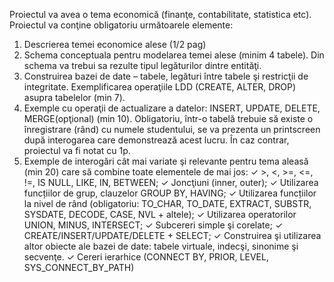 Proiectul va avea o tema economică (finanţe, contabilitate, statistica etc).
Proiectul va conţine obligatoriu următoarele elemente:
1. Descrierea temei economice alese (1/2 pag)
2. Schema conceptuala pentru modelarea temei alese (minim 4 tabele). Din schema va trebui sa
rezulte tipul legăturilor dintre entităţi.
3. Construirea bazei de date – tabele, legături între tabele şi restricţii de integritate. Exemplificarea
operaţiile LDD (CREATE, ALTER, DROP) asupra tabelelor (min 7).
4. Exemple cu operaţii de actualizare a datelor: INSERT, UPDATE, DELETE, MERGE(opţional)
(min 10). Obligatoriu, într-o tabelă trebuie să existe o înregistrare (rând) cu numele studentului,
se va prezenta un printscreen după interogarea care demonstrează acest lucru. În caz contrar,
proiectul va fi notat cu 1p.
5. Exemple de interogări cât mai variate şi relevante pentru tema aleasă (min 20) care să combine
toate elementele de mai jos:
✓ >, <, >=, <=, !=, IS NULL, LIKE, IN, BETWEEN;
✓ Joncţiuni (inner, outer);
✓ Utilizarea funcțiilor de grup, clauzelor GROUP BY, HAVING;
✓ Utilizarea funcțiilor la nivel de rând (obligatoriu: TO_CHAR, TO_DATE, EXTRACT,
SUBSTR, SYSDATE, DECODE, CASE, NVL + altele);
✓ Utilizarea operatorilor UNION, MINUS, INTERSECT;
✓ Subcereri simple şi corelate;
✓ CREATE/INSERT/UPDATE/DELETE + SELECT;
✓ Construirea şi utilizarea altor obiecte ale bazei de date: tabele virtuale, indecşi, sinonime
şi secvenţe.
✓ Cereri ierarhice (CONNECT BY, PRIOR, LEVEL, SYS_CONNECT_BY_PATH)

